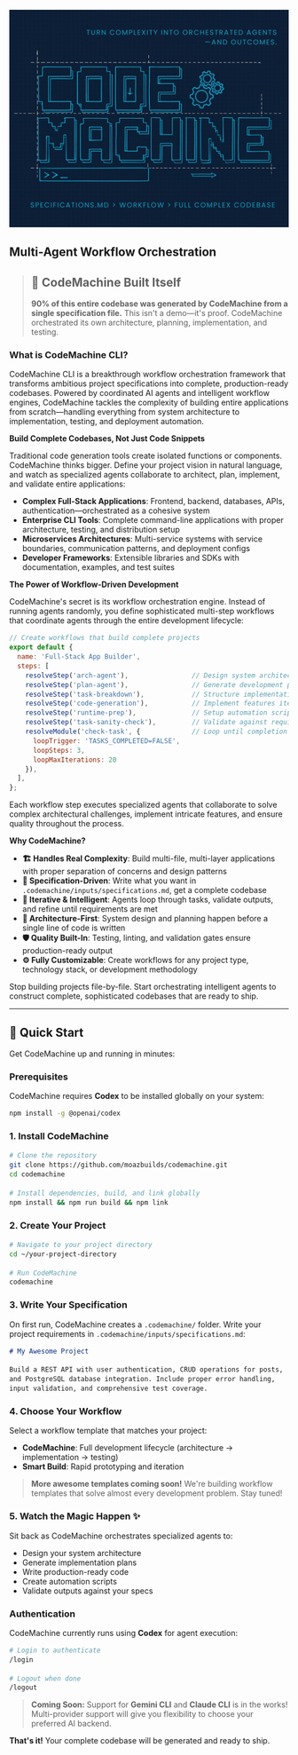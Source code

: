 <p align="center">
  <img src="assets/CodeMachine.png" alt="CodeMachine" width="600">
</p>

## Multi-Agent Workflow Orchestration

> ## 🚀 **CodeMachine Built Itself**
> **90% of this entire codebase was generated by CodeMachine from a single specification file.**
> This isn't a demo—it's proof. CodeMachine orchestrated its own architecture, planning, implementation, and testing.

### What is CodeMachine CLI?

CodeMachine CLI is a breakthrough workflow orchestration framework that transforms ambitious project specifications into complete, production-ready codebases. Powered by coordinated AI agents and intelligent workflow engines, CodeMachine tackles the complexity of building entire applications from scratch—handling everything from system architecture to implementation, testing, and deployment automation.

**Build Complete Codebases, Not Just Code Snippets**

Traditional code generation tools create isolated functions or components. CodeMachine thinks bigger. Define your project vision in natural language, and watch as specialized agents collaborate to architect, plan, implement, and validate entire applications:

- **Complex Full-Stack Applications**: Frontend, backend, databases, APIs, authentication—orchestrated as a cohesive system
- **Enterprise CLI Tools**: Complete command-line applications with proper architecture, testing, and distribution setup
- **Microservices Architectures**: Multi-service systems with service boundaries, communication patterns, and deployment configs
- **Developer Frameworks**: Extensible libraries and SDKs with documentation, examples, and test suites

**The Power of Workflow-Driven Development**

CodeMachine's secret is its workflow orchestration engine. Instead of running agents randomly, you define sophisticated multi-step workflows that coordinate agents through the entire development lifecycle:

```javascript
// Create workflows that build complete projects
export default {
  name: 'Full-Stack App Builder',
  steps: [
    resolveStep('arch-agent'),                // Design system architecture
    resolveStep('plan-agent'),                // Generate development plan
    resolveStep('task-breakdown'),            // Structure implementation tasks
    resolveStep('code-generation'),           // Implement features iteratively
    resolveStep('runtime-prep'),              // Setup automation scripts
    resolveStep('task-sanity-check'),         // Validate against requirements
    resolveModule('check-task', {             // Loop until completion
      loopTrigger: 'TASKS_COMPLETED=FALSE',
      loopSteps: 3,
      loopMaxIterations: 20
    }),
  ],
};
```

Each workflow step executes specialized agents that collaborate to solve complex architectural challenges, implement intricate features, and ensure quality throughout the process.

**Why CodeMachine?**

- **🏗️ Handles Real Complexity**: Build multi-file, multi-layer applications with proper separation of concerns and design patterns
- **🎯 Specification-Driven**: Write what you want in `.codemachine/inputs/specifications.md`, get a complete codebase
- **🔄 Iterative & Intelligent**: Agents loop through tasks, validate outputs, and refine until requirements are met
- **📐 Architecture-First**: System design and planning happen before a single line of code is written
- **🛡️ Quality Built-In**: Testing, linting, and validation gates ensure production-ready output
- **⚙️ Fully Customizable**: Create workflows for any project type, technology stack, or development methodology

Stop building projects file-by-file. Start orchestrating intelligent agents to construct complete, sophisticated codebases that are ready to ship.

---

## 🚀 Quick Start

Get CodeMachine up and running in minutes:

### Prerequisites

CodeMachine requires **Codex** to be installed globally on your system:

```bash
npm install -g @openai/codex
```

### 1. Install CodeMachine

```bash
# Clone the repository
git clone https://github.com/moazbuilds/codemachine.git
cd codemachine

# Install dependencies, build, and link globally
npm install && npm run build && npm link
```

### 2. Create Your Project

```bash
# Navigate to your project directory
cd ~/your-project-directory

# Run CodeMachine
codemachine
```

### 3. Write Your Specification

On first run, CodeMachine creates a `.codemachine/` folder. Write your project requirements in `.codemachine/inputs/specifications.md`:

```markdown
# My Awesome Project

Build a REST API with user authentication, CRUD operations for posts,
and PostgreSQL database integration. Include proper error handling,
input validation, and comprehensive test coverage.
```

### 4. Choose Your Workflow

Select a workflow template that matches your project:
- **CodeMachine**: Full development lifecycle (architecture → implementation → testing)
- **Smart Build**: Rapid prototyping and iteration

> **More awesome templates coming soon!** We're building workflow templates that solve almost every development problem. Stay tuned!

### 5. Watch the Magic Happen ✨

Sit back as CodeMachine orchestrates specialized agents to:
- Design your system architecture
- Generate implementation plans
- Write production-ready code
- Create automation scripts
- Validate outputs against your specs

### Authentication

CodeMachine currently runs using **Codex** for agent execution:

```bash
# Login to authenticate
/login

# Logout when done
/logout
```

> **Coming Soon:** Support for **Gemini CLI** and **Claude CLI** is in the works! Multi-provider support will give you flexibility to choose your preferred AI backend.

**That's it!** Your complete codebase will be generated and ready to ship.
